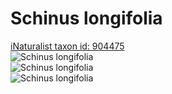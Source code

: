
Schinus longifolia
==================
  
[iNaturalist taxon id: 904475](https://www.inaturalist.org/taxa/904475)  
![Schinus longifolia](https://inaturalist-open-data.s3.amazonaws.com/photos/186907735/medium.jpeg)  
![Schinus longifolia](https://inaturalist-open-data.s3.amazonaws.com/photos/186907756/medium.jpeg)  
![Schinus longifolia](https://inaturalist-open-data.s3.amazonaws.com/photos/186907770/medium.jpeg)